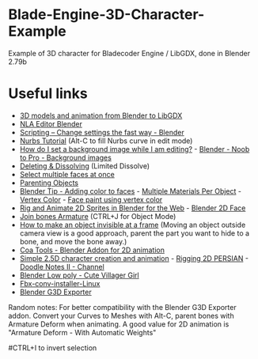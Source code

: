 # Blade-Engine-3D-Character-Example
Example of 3D character for Bladecoder Engine / LibGDX, done in Blender 2.79b

# Useful links
- [3D models and animation from Blender to LibGDX](https://www.gamefromscratch.com/post/2014/01/19/3D-models-and-animation-from-Blender-to-LibGDX.aspx)
- [NLA Editor Blender](https://docs.blender.org/manual/en/2.79/editors/nla/index.html)
- [Scripting – Change settings the fast way - Blender](https://code.blender.org/2011/05/scripting-%E2%80%93-change-settings-the-fast-way/)
- [Nurbs Tutorial](https://en.wikibooks.org/wiki/Blender_3D:_Noob_to_Pro/NURBS_Patches) (Alt-C to fill Nurbs curve in edit mode)
- [How do I set a background image while I am editing?](https://blender.stackexchange.com/questions/118/how-do-i-set-a-background-image-while-i-am-editing) - [Blender - Noob to Pro - Background images](https://en.wikibooks.org/wiki/Blender_3D:_Noob_to_Pro/Background_Images)
- [Deleting & Dissolving](https://docs.blender.org/manual/en/2.79/modeling/meshes/editing/basics/deleting.html) (Limited Dissolve)
- [Select multiple faces at once](https://blender.stackexchange.com/questions/5004/select-multiple-faces-at-once)
- [Parenting Objects](https://docs.blender.org/manual/en/2.79/editors/3dview/object/properties/relations/parents.html)
- [Blender Tip - Adding color to faces](https://www.youtube.com/watch?v=SlQDSvUSsuI) - [Multiple Materials Per Object](https://en.wikibooks.org/wiki/Blender_3D:_Noob_to_Pro/Multiple_Materials_Per_Object) - [Vertex Color](https://blendersushi.blogspot.com/2012/03/basic-working-with-vertex-color.html) - [Face paint using vertex color](https://blender.stackexchange.com/questions/31160/is-it-possible-to-paint-only-on-selected-vertices-in-vertex-paint)
- [Rig and Animate 2D Sprites in Blender for the Web](http://blog.gskinner.com/archives/2018/02/rigging-animated-2d-sprites-part-1.html) - [Blender 2D Face](https://www.youtube.com/watch?v=qwlemxwK-ZE)
- [Join bones Armature](https://blender.stackexchange.com/questions/21239/join-bones-in-a-armature) (CTRL+J for Object Mode)
- [How to make an object invisible at a frame](https://stackoverflow.com/questions/8844389/how-to-make-an-object-invisible-at-a-particular-keyframe-without-moving-it-in-bl) (Moving an object outside camera view is a good approach, parent the part you want to hide to a bone, and move the bone away.)
- [Coa Tools - Blender Addon for 2D animation](https://github.com/ndee85/coa_tools)
- [Simple 2.5D character creation and animation](https://www.youtube.com/watch?v=54xbZUykMPo) - [Rigging 2D PERSIAN](https://www.youtube.com/watch?v=q8fT1fK_80I) - [Doodle Notes II - Channel](https://www.youtube.com/user/doodlenotes1234/videos)
- [Blender Low poly - Cute Villager Girl](https://www.youtube.com/watch?v=AK56ehoMVRo)
- [Fbx-conv-installer-Linux](https://github.com/Yzubi/Fbx-conv-installer-Linux)
- [Blender G3D Exporter](https://github.com/Dancovich/libgdx_blender_g3d_exporter)

Random notes: For better compatibility with the Blender G3D Exporter addon. Convert your Curves to Meshes with Alt-C, parent bones with Armature Deform when animating. A good value for 2D animation is "Armature Deform - With Automatic Weights"

#CTRL+I to invert selection
